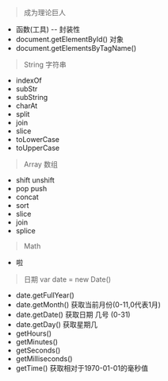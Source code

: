 > 成为理论巨人

- 函数(工具) -- 封装性
- document.getElementById() 对象
- document.getElementsByTagName()

> String 字符串

- indexOf
- subStr
- subString
- charAt
- split
- join
- slice
- toLowerCase
- toUpperCase

> Array 数组

- shift unshift
- pop push
- concat
- sort
- slice
- join
- splice

> Math

- 啦

> 日期 var date = new Date()

- date.getFullYear()
- date.getMonth() 获取当前月份(0-11,0代表1月) 
- date.getDate() 获取日期 几号  (0-31)
- date.getDay()  获取星期几
- getHours()
- getMinutes()
- getSeconds()
- getMilliseconds()
- getTime() 获取相对于1970-01-01的毫秒值
